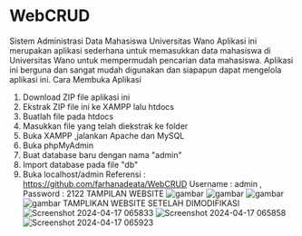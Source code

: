 # WebCRUD
Sistem Administrasi Data Mahasiswa Universitas Wano
Aplikasi ini merupakan aplikasi sederhana untuk memasukkan data mahasiswa di Universitas Wano untuk mempermudah pencarian data mahasiswa. Aplikasi ini berguna dan sangat mudah digunakan dan siapapun dapat mengelola aplikasi ini.
Cara Membuka Aplikasi
1. Download ZIP file aplikasi ini
2. Ekstrak ZIP file ini ke XAMPP lalu htdocs
3. Buatlah file pada htdocs
4. Masukkan file yang telah diekstrak ke folder
5. Buka XAMPP ,jalankan Apache dan MySQL
6. Buka phpMyAdmin
7. Buat database baru dengan nama "admin"
8. Import database pada file "db"
9. Buka localhost/admin
Referensi : https://github.com/farhanadeata/WebCRUD
Username : admin , Password : 2122
TAMPILAN WEBSITE
![gambar](https://user-images.githubusercontent.com/100106630/162618264-44bcdab9-7a52-4587-84d4-e4f3c4f0930a.png)
![gambar](https://user-images.githubusercontent.com/100106630/162618268-0a9a58a8-3ebf-40ed-ab61-367999d0e839.png)
![gambar](https://user-images.githubusercontent.com/100106630/162618296-f795d63d-b945-444d-87ee-e419efb3a075.png)
![gambar](https://user-images.githubusercontent.com/100106630/162618348-9e8a5b09-c24c-4a51-83e5-567c1e829c94.png)
TAMPLIKAN WEBSITE SETELAH DIMODIFIKASI
![Screenshot 2024-04-17 065833](https://github.com/NikenAyu22/pengkodeandanpemrograman/assets/167235860/d911afc0-74fc-4bfc-b80b-c1ace15e8b84)
![Screenshot 2024-04-17 065858](https://github.com/NikenAyu22/pengkodeandanpemrograman/assets/167235860/41c25335-883e-4457-a88b-2dc6f16002fc)
![Screenshot 2024-04-17 065923](https://github.com/NikenAyu22/pengkodeandanpemrograman/assets/167235860/7bf83b65-64f7-43c0-9468-9bc9a2cfe26a)
